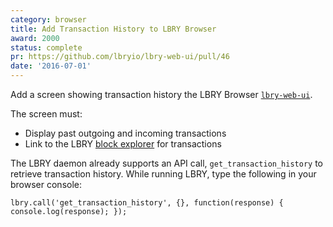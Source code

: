 ```yaml
---
category: browser
title: Add Transaction History to LBRY Browser
award: 2000
status: complete
pr: https://github.com/lbryio/lbry-web-ui/pull/46
date: '2016-07-01'
---
```


Add a screen showing transaction history the LBRY Browser [`lbry-web-ui`](https://github.com/lbryio/lbry-web-ui).

The screen must:

- Display past outgoing and incoming transactions
- Link to the LBRY [block explorer](https://explorer.lbry.io) for transactions

The LBRY daemon already supports an API call, `get_transaction_history` to retrieve transaction history. While running LBRY, type the following in your browser console:

`lbry.call('get_transaction_history', {}, function(response) { console.log(response); });`
